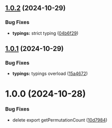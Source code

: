 ## [1.0.2](https://github.com/kamdz/bin-perm-gen/compare/v1.0.1...v1.0.2) (2024-10-29)


### Bug Fixes

* **typings:** strict typing ([04b6f29](https://github.com/kamdz/bin-perm-gen/commit/04b6f293722a843c697c5e800aa3e2cb85561b01))

## [1.0.1](https://github.com/kamdz/bin-perm-gen/compare/v1.0.0...v1.0.1) (2024-10-29)


### Bug Fixes

* **typings:** typings overload ([15a4672](https://github.com/kamdz/bin-perm-gen/commit/15a467269b07d5ac658b01117fc00b6c6aef7a8d))

# 1.0.0 (2024-10-28)


### Bug Fixes

* delete export getPermutationCount ([10d7984](https://github.com/kamdz/bin-perm-gen/commit/10d798447bc5b6d74aacb92d50b5ce2f99a5d557))
